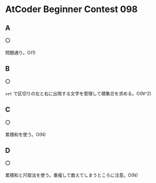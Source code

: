 # AtCoder Beginner Contest 098

## A

:o:

問題通り。O(1)

## B

:o:

`set` で区切りの左と右に出現する文字を管理して積集合を求める。O(N^2)

## C

:o:

累積和を使う。O(N)

## D

:o:

累積和と尺取法を使う。重複して数えてしまうところに注意。O(N)
